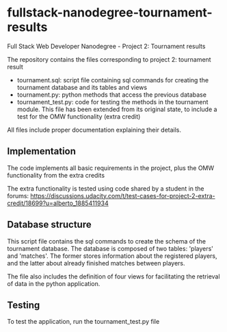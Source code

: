 # fullstack-nanodegree-tournament-results
Full Stack Web Developer Nanodegree - Project 2: Tournament results

The repository contains the files corresponding to project 2: tournament result

- tournament.sql: script file containing sql commands for creating the tournament database and its tables and views
- tournament.py: python methods that access the previous database
- tournament_test.py: code for testing the methods in the tournament module. This file has been extended from its 
original state, to include a test for the OMW functionality (extra credit)

All files include proper documentation explaining their details.

## Implementation

The code implements all basic requirements in the project, plus the OMW functionality from the extra credits

The extra functionality is tested using code shared by a student in the forums: https://discussions.udacity.com/t/test-cases-for-project-2-extra-credit/18699?u=alberto_1885411934

## Database structure
This script file contains the sql commands to create the schema of the tournament database. The database is composed of two tables: 'players' and 'matches'. The former stores information about the registered players, and the latter about already finished matches between players.

The file also includes the definition of four views for facilitating the retrieval of data in the python application.

## Testing

To test the application, run the tournament_test.py file
